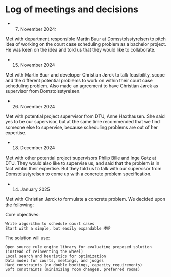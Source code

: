 # Log of meetings and decisions

- 7. November 2024:

Met with department responsible Martin Buur at Domsstolsstyrelsen to pitch idea of working on the court case scheduling problem as a bachelor project. He was keen on the idea and told us that they would like to collaborate.


- 15. November 2024

Met with Martin Buur and developer Christian Jørck to talk feasibility, scope and the different potential problems to work on within their court case scheduling problem.
Also made an agreement to have Christian Jørck as supervisor from Domstolsstyrelsen.


- 26. November 2024

Met with potential project supervisor from DTU, Anne Haxthausen.
She said yes to be our supervisor, but at the same time recommended that we find someone else to supervise, because scheduling problems are out of her expertise.


- 18. December 2024

Met with other potential project supervisors Philip Bille and Inge Gøtz at DTU. They would also like to supervise us, and said that the problem is in fact wihtin their expertise.
But they told us to talk with our supervisor from Domstolsstyrelsen to come up with a concrete problem specification.


- 14. January 2025

Met with Christian Jørck to formulate a concrete problem.
We decided upon the following:

Core objectives:

    Write algorithm to schedule court cases
    Start with a simple, but easily expandable MVP

The solution will use:

    Open source rule engine library for evaluating proposed solution (instead of reinventing the wheel)
    Local search and heuristics for optimization
    Data model for courts, meetings, and judges
    Hard constraints (no double bookings, capacity requirements)
    Soft constraints (minimizing room changes, preferred rooms)



